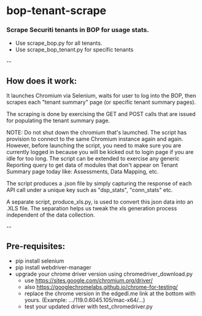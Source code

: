 # bop-tenant-scrape


### Scrape Securiti tenants in BOP for usage stats. 

- Use scrape_bop.py for all tenants. 
- Use scrape_bop_tenant.py for specific tenants

--

## How does it work:
It launches Chromium via Selenium, waits for user to log into the BOP, then scrapes each "tenant summary" page (or specific tenant summary pages). 

The scraping is done by exercising the GET and POST calls that are issued for populating the tenant summary page.

NOTE: Do not shut down the chromium that's laumched. The script has provision to connect to the same Chromium instance again and again. However, before launching the script, you need to make sure you are currently logged in because you will be kicked out to login page if you are idle for too long. The script can be extended to exercise any generic Reporting query to get data of modules that don't appear on Tenant Summary page today like: Assessments, Data Mapping, etc. 

The script produces a .json file by simply capturing the response of each API call under a unique key such as "dsp_stats", "conn_stats" etc. 

A separate script, produce_xls.py, is used to convert this json data into an .XLS file. The separation helps us tweak the xls generation process independent of the data collection.

--

## Pre-requisites:
- pip install selenium
- pip install webdriver-manager
- upgrade your chrome driver version using chromedriver_download.py
    - use https://sites.google.com/chromium.org/driver/
    - also https://googlechromelabs.github.io/chrome-for-testing/
    - replace the chrome version in the edgedl.me link at the bottom with yours. (Example: .../119.0.6045.105/mac-x64/...)
    - test your updated driver with test_chromedriver.py
